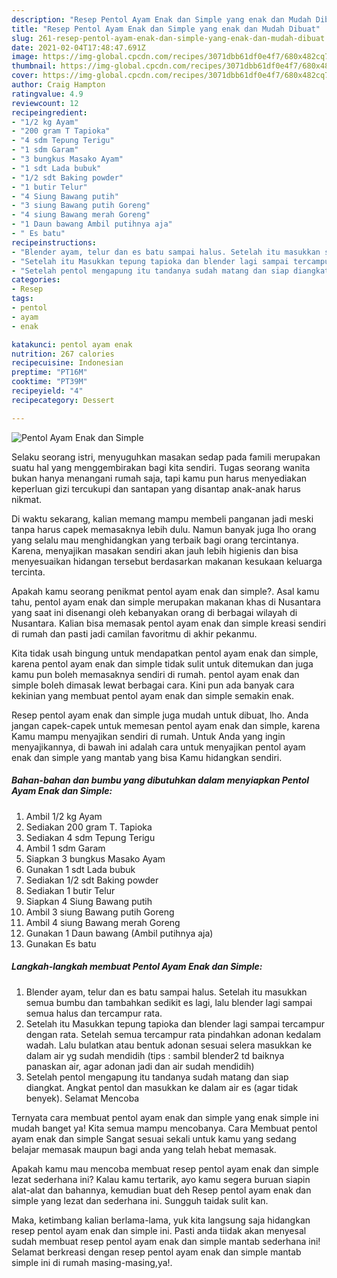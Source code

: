 ```yaml
---
description: "Resep Pentol Ayam Enak dan Simple yang enak dan Mudah Dibuat"
title: "Resep Pentol Ayam Enak dan Simple yang enak dan Mudah Dibuat"
slug: 261-resep-pentol-ayam-enak-dan-simple-yang-enak-dan-mudah-dibuat
date: 2021-02-04T17:48:47.691Z
image: https://img-global.cpcdn.com/recipes/3071dbb61df0e4f7/680x482cq70/pentol-ayam-enak-dan-simple-foto-resep-utama.jpg
thumbnail: https://img-global.cpcdn.com/recipes/3071dbb61df0e4f7/680x482cq70/pentol-ayam-enak-dan-simple-foto-resep-utama.jpg
cover: https://img-global.cpcdn.com/recipes/3071dbb61df0e4f7/680x482cq70/pentol-ayam-enak-dan-simple-foto-resep-utama.jpg
author: Craig Hampton
ratingvalue: 4.9
reviewcount: 12
recipeingredient:
- "1/2 kg Ayam"
- "200 gram T Tapioka"
- "4 sdm Tepung Terigu"
- "1 sdm Garam"
- "3 bungkus Masako Ayam"
- "1 sdt Lada bubuk"
- "1/2 sdt Baking powder"
- "1 butir Telur"
- "4 Siung Bawang putih"
- "3 siung Bawang putih Goreng"
- "4 siung Bawang merah Goreng"
- "1 Daun bawang Ambil putihnya aja"
- " Es batu"
recipeinstructions:
- "Blender ayam, telur dan es batu sampai halus. Setelah itu masukkan semua bumbu dan tambahkan sedikit es lagi, lalu blender lagi sampai semua halus dan tercampur rata."
- "Setelah itu Masukkan tepung tapioka dan blender lagi sampai tercampur dengan rata. Setelah semua tercampur rata pindahkan adonan kedalam wadah. Lalu bulatkan atau bentuk adonan sesuai selera masukkan ke dalam air yg sudah mendidih (tips : sambil blender2 td baiknya panaskan air, agar adonan jadi dan air sudah mendidih)"
- "Setelah pentol mengapung itu tandanya sudah matang dan siap diangkat. Angkat pentol dan masukkan ke dalam air es (agar tidak benyek). Selamat Mencoba"
categories:
- Resep
tags:
- pentol
- ayam
- enak

katakunci: pentol ayam enak 
nutrition: 267 calories
recipecuisine: Indonesian
preptime: "PT16M"
cooktime: "PT39M"
recipeyield: "4"
recipecategory: Dessert

---
```



![Pentol Ayam Enak dan Simple](https://img-global.cpcdn.com/recipes/3071dbb61df0e4f7/680x482cq70/pentol-ayam-enak-dan-simple-foto-resep-utama.jpg)

Selaku seorang istri, menyuguhkan masakan sedap pada famili merupakan suatu hal yang menggembirakan bagi kita sendiri. Tugas seorang  wanita bukan hanya menangani rumah saja, tapi kamu pun harus menyediakan keperluan gizi tercukupi dan santapan yang disantap anak-anak harus nikmat.

Di waktu  sekarang, kalian memang mampu membeli panganan jadi meski tanpa harus capek memasaknya lebih dulu. Namun banyak juga lho orang yang selalu mau menghidangkan yang terbaik bagi orang tercintanya. Karena, menyajikan masakan sendiri akan jauh lebih higienis dan bisa menyesuaikan hidangan tersebut berdasarkan makanan kesukaan keluarga tercinta. 



Apakah kamu seorang penikmat pentol ayam enak dan simple?. Asal kamu tahu, pentol ayam enak dan simple merupakan makanan khas di Nusantara yang saat ini disenangi oleh kebanyakan orang di berbagai wilayah di Nusantara. Kalian bisa memasak pentol ayam enak dan simple kreasi sendiri di rumah dan pasti jadi camilan favoritmu di akhir pekanmu.

Kita tidak usah bingung untuk mendapatkan pentol ayam enak dan simple, karena pentol ayam enak dan simple tidak sulit untuk ditemukan dan juga kamu pun boleh memasaknya sendiri di rumah. pentol ayam enak dan simple boleh dimasak lewat berbagai cara. Kini pun ada banyak cara kekinian yang membuat pentol ayam enak dan simple semakin enak.

Resep pentol ayam enak dan simple juga mudah untuk dibuat, lho. Anda jangan capek-capek untuk memesan pentol ayam enak dan simple, karena Kamu mampu menyajikan sendiri di rumah. Untuk Anda yang ingin menyajikannya, di bawah ini adalah cara untuk menyajikan pentol ayam enak dan simple yang mantab yang bisa Kamu hidangkan sendiri.

<!--inarticleads1-->

##### Bahan-bahan dan bumbu yang dibutuhkan dalam menyiapkan Pentol Ayam Enak dan Simple:

1. Ambil 1/2 kg Ayam
1. Sediakan 200 gram T. Tapioka
1. Sediakan 4 sdm Tepung Terigu
1. Ambil 1 sdm Garam
1. Siapkan 3 bungkus Masako Ayam
1. Gunakan 1 sdt Lada bubuk
1. Sediakan 1/2 sdt Baking powder
1. Sediakan 1 butir Telur
1. Siapkan 4 Siung Bawang putih
1. Ambil 3 siung Bawang putih Goreng
1. Ambil 4 siung Bawang merah Goreng
1. Gunakan 1 Daun bawang (Ambil putihnya aja)
1. Gunakan  Es batu




<!--inarticleads2-->

##### Langkah-langkah membuat Pentol Ayam Enak dan Simple:

1. Blender ayam, telur dan es batu sampai halus. Setelah itu masukkan semua bumbu dan tambahkan sedikit es lagi, lalu blender lagi sampai semua halus dan tercampur rata.
1. Setelah itu Masukkan tepung tapioka dan blender lagi sampai tercampur dengan rata. Setelah semua tercampur rata pindahkan adonan kedalam wadah. Lalu bulatkan atau bentuk adonan sesuai selera masukkan ke dalam air yg sudah mendidih (tips : sambil blender2 td baiknya panaskan air, agar adonan jadi dan air sudah mendidih)
1. Setelah pentol mengapung itu tandanya sudah matang dan siap diangkat. Angkat pentol dan masukkan ke dalam air es (agar tidak benyek). Selamat Mencoba




Ternyata cara membuat pentol ayam enak dan simple yang enak simple ini mudah banget ya! Kita semua mampu mencobanya. Cara Membuat pentol ayam enak dan simple Sangat sesuai sekali untuk kamu yang sedang belajar memasak maupun bagi anda yang telah hebat memasak.

Apakah kamu mau mencoba membuat resep pentol ayam enak dan simple lezat sederhana ini? Kalau kamu tertarik, ayo kamu segera buruan siapin alat-alat dan bahannya, kemudian buat deh Resep pentol ayam enak dan simple yang lezat dan sederhana ini. Sungguh taidak sulit kan. 

Maka, ketimbang kalian berlama-lama, yuk kita langsung saja hidangkan resep pentol ayam enak dan simple ini. Pasti anda tiidak akan menyesal sudah membuat resep pentol ayam enak dan simple mantab sederhana ini! Selamat berkreasi dengan resep pentol ayam enak dan simple mantab simple ini di rumah masing-masing,ya!.


